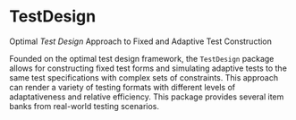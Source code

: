 # TestDesign
Optimal *Test Design* Approach to Fixed and Adaptive Test Construction


 Founded on the optimal test design framework, the `TestDesign` package allows for constructing fixed test forms and simulating adaptive tests to the same test specifications with complex sets of constraints. This approach can render a variety of testing formats with different levels of adaptativeness and relative efficiency. This package provides several item banks from real-world testing scenarios.